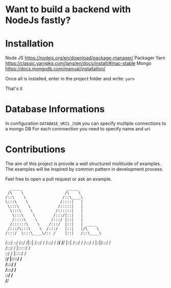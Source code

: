 # Want to build a backend with NodeJs fastly?

# Installation
Node JS https://nodejs.org/en/download/package-manager/
Packager Yarn https://classic.yarnpkg.com/lang/en/docs/install/#mac-stable
Mongo https://docs.mongodb.com/manual/installation/

Once all is installed, enter in the project folder and write:
`yarn`

That's it


# Database Informations

In configuration `DATABASE_URIS_JSON` you can specify multiple connections to a mongo DB
For each connnection you need to specify name and uri

# Contributions 

The aim of this project is provide a well structured moltituide of examples.
The examples will be inspired by common pattern in development process.

Feel free to open a pull request or ask an example.


      _____                    _____          
     /\    \                  /\    \         
    /::\    \                /::\____\        
    \:::\    \              /::::|   |        
     \:::\    \            /:::::|   |        
      \:::\    \          /::::::|   |        
       \:::\    \        /:::/|::|   |        
       /::::\    \      /:::/ |::|   |        
      /::::::\    \    /:::/  |::|   | _____  
     /:::/\:::\    \  /:::/   |::|   |/\    \ 
    /:::/  \:::\____\/:: /    |::|   /::\____\
   /:::/    \::/    /\::/    /|::|  /:::/    /
  /:::/    / \/____/  \/____/ |::| /:::/    / 
 /:::/    /                   |::|/:::/    /  
/:::/    /                    |::::::/    /   
\::/    /                     |:::::/    /    
 \/____/                      |::::/    /     
                              /:::/    /      
                             /:::/    /       
                             \::/    /        
                              \/____/        
